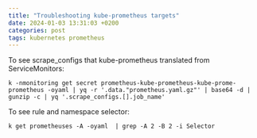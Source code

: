 ```yaml
---
title: "Troubleshooting kube-prometheus targets"
date: 2024-01-03 13:31:03 +0200
categories: post
tags: kubernetes prometheus
---
```


To see scrape_configs that kube-prometheus translated from ServiceMonitors:

```
k -nmonitoring get secret prometheus-kube-prometheus-kube-prome-prometheus -oyaml | yq -r '.data."prometheus.yaml.gz"' | base64 -d | gunzip -c | yq '.scrape_configs.[].job_name'
```

To see rule and namespace selector:

```
k get prometheuses -A -oyaml  | grep -A 2 -B 2 -i Selector
```
